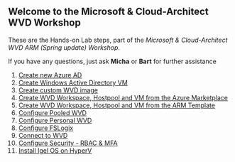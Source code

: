 ## Welcome to the Microsoft & Cloud-Architect WVD Workshop

These are the Hands-on Lab steps, part of the *Microsoft & Cloud-Architect WVD ARM (Spring update) Workshop*.

If you have any questions, just ask **Micha** or **Bart** for further assistance

1. [Create new Azure AD](/CA-Microsoft-WVD_ARM-Workshop/Create%20Azure%20AD)
2. [Create Windows Active Directory VM](/CA-Microsoft-WVD_ARM-Workshop/Create%20Windows%20Active%20Directory%20VM)
3. [Create custom WVD image](/CA-Microsoft-WVD_ARM-Workshop/Create%20custom%20WVD%20image)
4. [Create WVD Workspace, Hostpool and VM from the Azure Marketplace](/CA-Microsoft-WVD_ARM-Workshop/Create%20WVD%20Hostpool%20and%20VM%20for%20Pooled%20usage)
5. [Create WVD Workspace, Hostpool and VM from the ARM Template](/CA-Microsoft-WVD_ARM-Workshop/Create%20WVD%20Hostpool%20and%20VM%20for%20Personal%20usage/)
6. [Configure Pooled WVD](/CA-Microsoft-WVD_ARM-Workshop/Configure%20Pooled%20WVD)
7. [Configure Personal WVD](/CA-Microsoft-WVD_ARM-Workshop/Configure%20Personal%20WVD)
8. [Configure FSLogix](/CA-Microsoft-WVD_ARM-Workshop/Configure%20FSLogix)
9. [Connect to WVD](/CA-Microsoft-WVD_ARM-Workshop/Connect%20to%20WVD)
10. [Configure Security - RBAC & MFA](/CA-Microsoft-WVD_ARM-Workshop/Configure%20Security%20-%20RBAC%20%26%20MFA)
11. [Install Igel OS on HyperV](/CA-Microsoft-WVD_ARM-Workshop/Create%20Igel%20OS%20on%20HyperV)

<script type="text/javascript">
    setTimeout(function() { 
            document.getElementById("sidebar").style.display = "none";
            var x = document.getElementsByClassName('inner'); 
            x[0].style.width = "90%";
            var x = document.getElementsByTagName('h1'); 
            x[0].style.width = "90%";
            x[0].style.textAlign = "center"
            x[0].innerHTML = "Microsoft & Cloud-Architect WVD Workshop"
        }, 250);
</script>